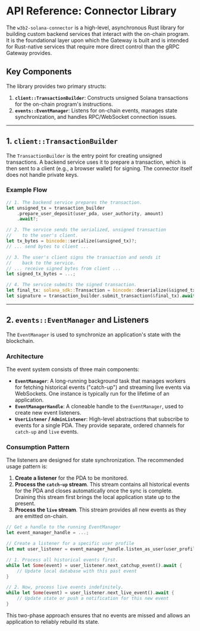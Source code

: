 # API Reference: Connector Library

The `w3b2-solana-connector` is a high-level, asynchronous Rust library for building custom backend services that interact with the on-chain program. It is the foundational layer upon which the Gateway is built and is intended for Rust-native services that require more direct control than the gRPC Gateway provides.

## Key Components

The library provides two primary structs:

1.  **`client::TransactionBuilder`**: Constructs unsigned Solana transactions for the on-chain program's instructions.
2.  **`events::EventManager`**: Listens for on-chain events, manages state synchronization, and handles RPC/WebSocket connection issues.

---

## 1. `client::TransactionBuilder`

The `TransactionBuilder` is the entry point for creating unsigned transactions. A backend service uses it to prepare a transaction, which is then sent to a client (e.g., a browser wallet) for signing. The connector itself does not handle private keys.

### Example Flow

```rust
// 1. The backend service prepares the transaction.
let unsigned_tx = transaction_builder
    .prepare_user_deposit(user_pda, user_authority, amount)
    .await?;

// 2. The service sends the serialized, unsigned transaction
//    to the user's client.
let tx_bytes = bincode::serialize(&unsigned_tx)?;
// ... send bytes to client ...

// 3. The user's client signs the transaction and sends it
//    back to the service.
// ... receive signed bytes from client ...
let signed_tx_bytes = ...;

// 4. The service submits the signed transaction.
let final_tx: solana_sdk::Transaction = bincode::deserialize(&signed_tx_bytes)?;
let signature = transaction_builder.submit_transaction(&final_tx).await?;
```

---

## 2. `events::EventManager` and Listeners

The `EventManager` is used to synchronize an application's state with the blockchain.

### Architecture

The event system consists of three main components:

-   **`EventManager`**: A long-running background task that manages workers for fetching historical events ("catch-up") and streaming live events via WebSockets. One instance is typically run for the lifetime of an application.
-   **`EventManagerHandle`**: A cloneable handle to the `EventManager`, used to create new event listeners.
-   **`UserListener` / `AdminListener`**: High-level abstractions that subscribe to events for a single PDA. They provide separate, ordered channels for `catch-up` and `live` events.

### Consumption Pattern

The listeners are designed for state synchronization. The recommended usage pattern is:

1.  **Create a listener** for the PDA to be monitored.
2.  **Process the `catch-up` stream**. This stream contains all historical events for the PDA and closes automatically once the sync is complete. Draining this stream first brings the local application state up to the present.
3.  **Process the `live` stream**. This stream provides all new events as they are emitted on-chain.

```rust
// Get a handle to the running EventManager
let event_manager_handle = ...;

// Create a listener for a specific user profile
let mut user_listener = event_manager_handle.listen_as_user(user_profile_pda);

// 1. Process all historical events first.
while let Some(event) = user_listener.next_catchup_event().await {
    // Update local database with this past event
}

// 2. Now, process live events indefinitely.
while let Some(event) = user_listener.next_live_event().await {
    // Update state or push a notification for this new event
}
```

This two-phase approach ensures that no events are missed and allows an application to reliably rebuild its state.